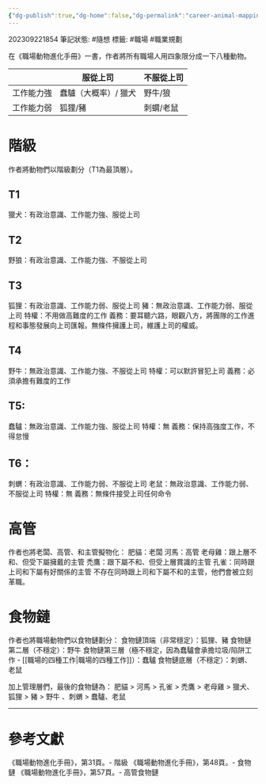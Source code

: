 ```yaml
---
{"dg-publish":true,"dg-home":false,"dg-permalink":"career-animal-mapping","permalink":"/career-animal-mapping/","dgPassFrontmatter":true}
---
```


202309221854
筆記狀態: #隨想
標籤: #職場 #職業規劃

在《職場動物進化手冊》一書，作者將所有職場人用四象限分成一下八種動物。

|       | 服從上司        | 不服從上司 |
|-------|-------------|-------|
| 工作能力強 | 蠢驢（大概率）/ 獵犬 | 野牛/狼  |
| 工作能力弱 | 狐狸/豬        | 刺蝟/老鼠 |

# 階級
作者將動物們以階級劃分（T1為最頂層）。
## T1
獵犬：有政治意識、工作能力強、服從上司
## T2
野狼：有政治意識、工作能力強、不服從上司
##  T3
狐狸：有政治意識、工作能力弱、服從上司
豬：無政治意識、工作能力弱、服從上司
特權：不用做高難度的工作
義務：要耳聽六路，眼觀八方，將團隊的工作進程和事態發展向上司匯報。無條件擁護上司，維護上司的權威。
## T4
野牛：無政治意識、工作能力強、不服從上司
特權：可以默許冒犯上司
義務：必須承擔有難度的工作
## T5:
蠢驢：無政治意識、工作能力強、服從上司
特權：無
義務：保持高強度工作，不得怠慢
## T6：
刺蝟：有政治意識、工作能力弱、不服從上司
老鼠：無政治意識、工作能力弱、不服從上司
特權：無
義務：無條件接受上司任何命令

# 高管
作者也將老闆、高管、和主管擬物化：
肥貓：老闆
河馬：高管
老母雞：跟上層不和、但受下屬擁戴的主管
禿鷹：跟下屬不和、但受上層賞識的主管
孔雀：同時跟上司和下屬有好關係的主管
不存在同時跟上司和下屬不和的主管，他們會被立刻革職。

# 食物鏈
作者也將職場動物們以食物鏈劃分：
食物鏈頂端（非常穩定）：狐狸、豬
食物鏈第二層（不穩定）：野牛
食物鏈第三層（極不穩定，因為蠢驢會承擔垃圾/陷阱工作 - [[職場的四種工作\|職場的四種工作]]）：蠢驢
食物鏈底層（不穩定）：刺蝟、老鼠

加上管理層們，最後的食物鏈為：
肥貓 > 河馬 > 孔雀 > 禿鷹 > 老母雞 > 獵犬、狐狸 > 豬 > 野牛 、刺蝟 > 蠢驢、老鼠

---
# 參考文獻

《職場動物進化手冊》，第31頁。- 階級
《職場動物進化手冊》，第48頁。- 食物鏈
《職場動物進化手冊》，第57頁。- 高管食物鏈